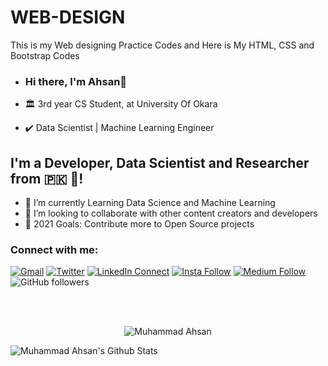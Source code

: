 # WEB-DESIGN
This is my Web designing Practice Codes and Here is My HTML,  CSS and Bootstrap Codes


-  ### Hi there, I'm Ahsan👋

- :classical_building: 3rd year CS Student, at University Of Okara
- :heavy_check_mark: Data Scientist |  Machine Learning Engineer 

## I'm a Developer, Data Scientist and Researcher from :pakistan: 👋!
- 🔭 I’m currently Learning  Data Science and Machine Learning 
- 👯 I’m looking to collaborate with other content creators and developers
- 🥅 2021 Goals: Contribute more to Open Source projects

### Connect with me:

[![Gmail](https://img.shields.io/badge/%20-Send%20Mail-black?color=14171A&labelColor=ef5350&logo=gmail&logoColor=ffffff)](mailto:saadhaxxan@ieee.org?subject=From%20GitHub&body=Hi,%20there.%20Found%20you%20from%20GitHub.)
[![Twitter](https://img.shields.io/twitter/url/https/twitter.com/cloudposse.svg?style=social&label=Follow%20%40saadhassan)](https://twitter.com/Haxxansaad)
[![LinkedIn Connect](https://img.shields.io/badge/%20-Connect-black?color=14171A&labelColor=212121&logo=linkedin&logoColor=ffffff)](https://www.linkedin.com/in/saad-haxxan/)
[![Insta Follow](https://img.shields.io/badge/%20-Follow-black?color=14171A&labelColor=d81b60&logo=instagram&logoColor=ffffff)](https://www.instagram.com/saadhaxxan/)
[![Medium Follow](https://img.shields.io/badge/%20-Follow-black?color=14171A&labelColor=050404&logo=medium&logoColor=ffffff)](https://medium.com/@saadhaxxan)
![GitHub followers](https://img.shields.io/github/followers/saadhaxxan?label=followers&style=social)

<br />
<br />
<p align="center"> <img src="https://komarev.com/ghpvc/?username=ahsanshareef21" alt="Muhammad Ahsan" /> </p>
 <img align="left" alt="Muhammad Ahsan's Github Stats" src="https://github-readme-stats.vercel.app/api?username=ahsanshareef21&show_icons=true&hide_border=true" />
